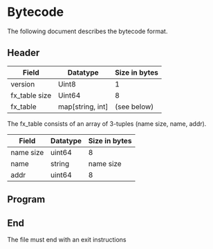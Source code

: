 # Bytecode

The following document describes the bytecode format.

## Header

| Field         | Datatype         | Size in bytes | 
| -             | -                | -             |
| version       | Uint8            | 1             |
| fx_table size | Uint64           | 8             |
| fx_table      | map[string, int] | (see below)   |

The fx_table consists of an array of 3-tuples (name size, name, addr).

| Field         | Datatype         | Size in bytes | 
| -             | -                | -             |
| name size     | uint64           | 8             |
| name          | string           | name size     |
| addr          | uint64           | 8             |

## Program

## End
The file must end with an exit instructions